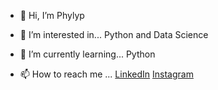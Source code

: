 - 👋 Hi, I’m Phylyp

- 👀 I’m interested in...
			Python and Data Science

- 🌱 I’m currently learning...
			Python

- 📫 How to reach me ...
			<a href=https://www.linkedin.com/in/phylyp-cavalcante-091637178/>LinkedIn</a>
			<a href=https://www.instagram.com/kh4r00n/>Instagram</a>

<!---
kh4r00n/kh4r00n is a ✨ special ✨ repository because its `README.md` (this file) appears on your GitHub profile.
You can click the Preview link to take a look at your changes.
--->
